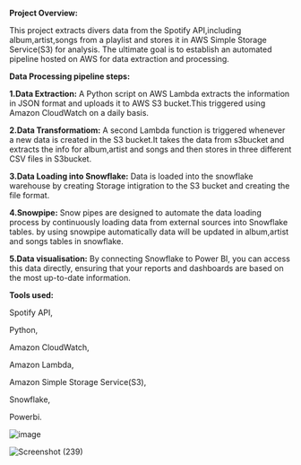 **Project Overview:**

This project extracts divers data from the Spotify API,including album,artist,songs from a playlist and stores it in AWS Simple Storage Service(S3) for analysis. The ultimate goal is to establish an automated pipeline hosted on AWS for data extraction and processing.

**Data Processing pipeline steps:**

**1.Data Extraction:**
A Python script on AWS Lambda extracts the information in JSON format and uploads it to AWS S3 bucket.This triggered using Amazon CloudWatch on a daily basis.

**2.Data Transformatiom:**
A second Lambda function is triggered whenever a new data is created in the S3 bucket.It takes the data from s3bucket and extracts the info for album,artist and songs and then stores in three different CSV files in S3bucket.

**3.Data Loading into Snowflake:**
Data is loaded into the snowflake warehouse by creating Storage intigration to the S3 bucket and creating the file format. 

**4.Snowpipe:**
Snow pipes are designed to automate the data loading process by continuously loading data from external sources into Snowflake tables.
by using snowpipe automatically data will be updated in album,artist and songs tables in snowflake.

**5.Data visualisation:**
By connecting Snowflake to Power BI, you can access this data directly, ensuring that your reports and dashboards are based on the most up-to-date information.

**Tools used:**

Spotify API,

Python,

Amazon CloudWatch,

Amazon Lambda,

Amazon Simple Storage Service(S3),

Snowflake,

Powerbi.





![image](https://github.com/naziya-shaik/spotify_snowflake_project/assets/111407441/42b9ed73-01de-405a-b667-2c0e7f63048c)

![Screenshot (239)](https://github.com/naziya-shaik/spotify_snowflake_project/assets/111407441/6d6ec166-a4c8-4a37-9ef7-ed6260154442)
